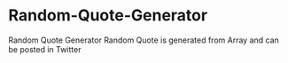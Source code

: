 # Random-Quote-Generator
Random Quote Generator
Random Quote is generated from Array and can be posted in Twitter

